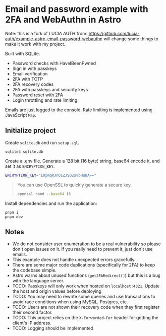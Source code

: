 # Email and password example with 2FA and WebAuthn in Astro

Note: this is a fork of LUCIA AUTH from: https://github.com/lucia-auth/example-astro-email-password-webauthn
will change some things to make it work with my project.

Built with SQLite.

- Password checks with HaveIBeenPwned
- Sign in with passkeys
- Email verification
- 2FA with TOTP
- 2FA recovery codes
- 2FA with passkeys and security keys
- Password reset with 2FA
- Login throttling and rate limiting

Emails are just logged to the console. Rate limiting is implemented using JavaScript `Map`.

## Initialize project

Create `sqlite.db` and run `setup.sql`.

```
sqlite3 sqlite.db
```

Create a .env file. Generate a 128 bit (16 byte) string, base64 encode it, and set it as `ENCRYPTION_KEY`.

```bash
ENCRYPTION_KEY="L9pmqRJnO1ZJSQ2svbHuBA=="
```

> You can use OpenSSL to quickly generate a secure key.
>
> ```bash
> openssl rand --base64 16
> ```

Install dependencies and run the application:

```
pnpm i
pnpm dev
```

## Notes

- We do not consider user enumeration to be a real vulnerability so please don't open issues on it. If you really need to prevent it, just don't use emails.
- This example does not handle unexpected errors gracefully.
- There are some major code duplications (specifically for 2FA) to keep the codebase simple.
- Astro warns about unused functions (`get2FARedirect()`) but this is a bug with the language server.
- TODO: Passkeys will only work when hosted on `localhost:4321`. Update the host and origin values before deploying.
- TODO: You may need to rewrite some queries and use transactions to avoid race conditions when using MySQL, Postgres, etc.
- TODO: Users are not shown their recovery code when they first register their second factor.
- TODO: This project relies on the `X-Forwarded-For` header for getting the client's IP address.
- TODO: Logging should be implemented.

